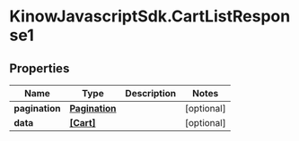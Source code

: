 # KinowJavascriptSdk.CartListResponse1

## Properties
Name | Type | Description | Notes
------------ | ------------- | ------------- | -------------
**pagination** | [**Pagination**](Pagination.md) |  | [optional] 
**data** | [**[Cart]**](Cart.md) |  | [optional] 


